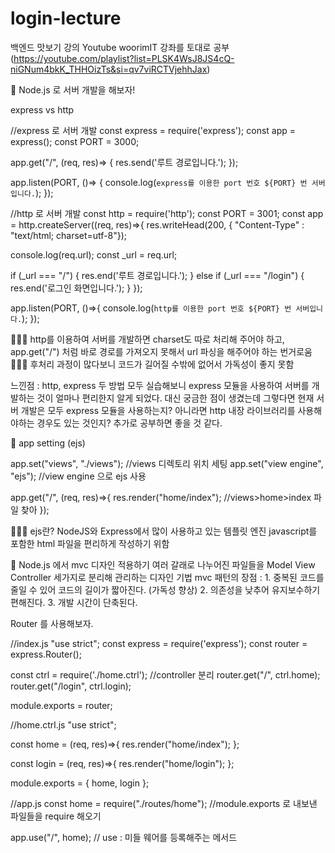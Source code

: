 # login-lecture

백엔드 맛보기 강의
Youtube woorimIT 강좌를 토대로 공부<br/>
(https://youtube.com/playlist?list=PLSK4WsJ8JS4cQ-niGNum4bkK_THHOizTs&si=qv7viRCTVjehhJax)

🙌 Node.js 로 서버 개발을 해보자!

express vs http

//express 로 서버 개발
const express = require('express');
const app = express();
const PORT = 3000;

app.get("/", (req, res)=> {
res.send('루트 경로입니다.');
});

app.listen(PORT, ()=> {
console.log(`express를 이용한 port 번호 ${PORT} 번 서버입니다.`);
});

//http 로 서버 개발
const http = require('http');
const PORT = 3001;
const app = http.createServer((req, res)=>{
res.writeHead(200, {
"Content-Type" : "text/html; charset=utf-8"});

console.log(req.url);
const \_url = req.url;

if (\_url === "/") {
res.end('루트 경로입니다.');
} else if (\_url === "/login") {
res.end('로그인 화면입니다.');
}
});

app.listen(PORT, ()=>{
console.log(`http를 이용한 port 번호 ${PORT} 번 서버입니다.`);
});

💁🏻‍♀️ http를 이용하여 서버를 개발하면 charset도 따로 처리해 주어야 하고, app.get("/") 처럼 바로 경로를 가져오지 못해서 url 파싱을 해주어야 하는 번거로움
💁🏻‍♀️ 후처리 과정이 많다보니 코드가 길어질 수밖에 없어서 가독성이 좋지 못함

느낀점 : http, express 두 방법 모두 실습해보니 express 모듈을 사용하여 서버를 개발하는 것이 얼마나 편리한지 알게 되었다.
대신 궁금한 점이 생겼는데 그렇다면 현재 서버 개발은 모두 express 모듈을 사용하는지? 아니라면 http 내장 라이브러리를 사용해야하는 경우도 있는 것인지?
추가로 공부하면 좋을 것 같다.

🙌 app setting (ejs)

app.set("views", "./views"); //views 디렉토리 위치 세팅
app.set("view engine", "ejs"); //view engine 으로 ejs 사용

app.get("/", (req, res)=>{
res.render("home/index"); //views>home>index 파일 찾아
});

💁🏻‍♀️ ejs란?
NodeJS와 Express에서 많이 사용하고 있는 템플릿 엔진
javascript를 포함한 html 파일을 편리하게 작성하기 위함

🙌 Node.js 에서 mvc 디자인 적용하기
여러 갈래로 나누어진 파일들을 Model View Controller 세가지로 분리해 관리하는 디자인 기법
mvc 패턴의 장점 : 1. 중복된 코드를 줄일 수 있어 코드의 길이가 짧아진다. (가독성 향상) 2. 의존성을 낮추어 유지보수하기 편해진다. 3. 개발 시간이 단축된다.

Router 를 사용해보자.

//index.js
"use strict";
const express = require('express');
const router = express.Router();

const ctrl = require('./home.ctrl'); //controller 분리
router.get("/", ctrl.home);
router.get("/login", ctrl.login);

module.exports = router;

//home.ctrl.js
"use strict";

const home = (req, res)=>{
res.render("home/index");
};

const login = (req, res)=>{
res.render("home/login");
};

module.exports = {
home,
login
};

//app.js
const home = require("./routes/home"); //module.exports 로 내보낸 파일들을 require 해오기

app.use("/", home); // use : 미들 웨어를 등록해주는 메서드

